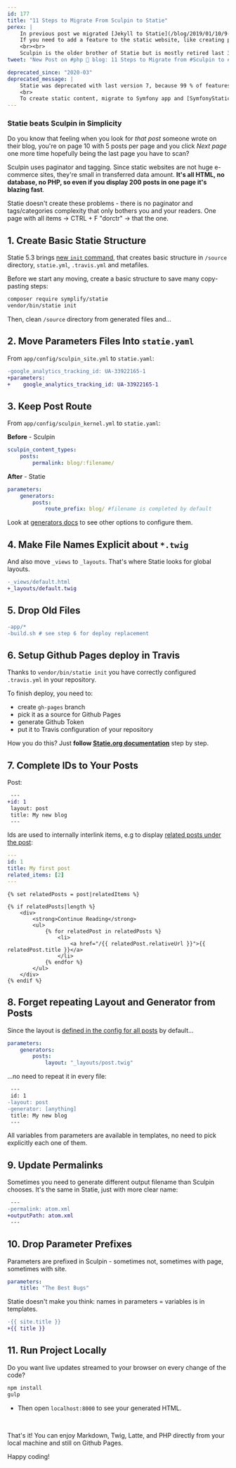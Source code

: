 ```yaml
---
id: 177
title: "11 Steps to Migrate From Sculpin to Statie"
perex: |
    In previous post we migrated [Jekyll to Statie](/blog/2019/01/10/9-steps-to-migrate-from-jekyll-to-statie/).
    If you need to add a feature to the static website, like creating preview images for Instagram, **you need PHP**.
    <br><br>
    Sculpin is the older brother of Statie but is mostly retired last 3 years. Do you want to get on track with modern PHP on your static website? Here is how.
tweet: "New Post on #php 🐘 blog: 11 Steps to Migrate from #Sculpin to #Statie"

deprecated_since: "2020-03"
deprecated_message: |
    Statie was deprecated with last version 7, because 99 % of features are covered in Symfony application.<br>
    <br>
    To create static content, migrate to Symfony app and [SymfonyStaticDumper](https://github.com/symplify/symfony-static-dumper).
---
```


### Statie beats Sculpin in Simplicity

Do you know that feeling when you look for *that post* someone wrote on their blog, you're on page 10 with 5 posts per page and you click *Next page* one more time hopefully being the last page you have to scan?

Sculpin uses paginator and tagging. Since static websites are not huge e-commerce sites, they're small in transferred data amount. **It's all HTML, no database, no PHP, so even if you display 200 posts in one page it's blazing fast**.

Statie doesn't create these problems - there is no paginator and tags/categories complexity that only bothers you and your readers. One page with all items → CTRL + F "dorctr" → that the one.

## 1. Create Basic Statie Structure

Statie 5.3 brings [new `init` command](/blog/2019/01/07/how-to-create-your-first-php-twig-static-website-under-2-minutes-with-statie/), that creates basic structure in `/source` directory, `statie.yml`, `.travis.yml` and metafiles.

Before we start any moving, create a basic structure to save many copy-pasting steps:

```bash
composer require symplify/statie
vendor/bin/statie init
```

Then, clean `/source` directory from generated files and...

## 2. Move Parameters Files Into `statie.yaml`

From `app/config/sculpin_site.yml` to `statie.yaml`:

```diff
-google_analytics_tracking_id: UA-33922165-1
+parameters:
+    google_analytics_tracking_id: UA-33922165-1
```

## 3. Keep Post Route

From `app/config/sculpin_kernel.yml` to `statie.yaml`:

**Before** - Sculpin

```yaml
sculpin_content_types:
    posts:
        permalink: blog/:filename/
```

**After** - Statie

```yaml
parameters:
    generators:
        posts:
            route_prefix: blog/ #filename is completed by default
```

Look at [generators docs](https://www.statie.org/docs/generators) to see other options to configure them.

## 4. Make File Names Explicit about `*.twig`

And also move `_views` to `_layouts`. That's where Statie looks for global layouts.

```diff
-_views/default.html
+_layouts/default.twig
```

## 5. Drop Old Files

```diff
-app/*
-build.sh # see step 6 for deploy replacement
```

## 6. Setup Github Pages deploy in Travis

Thanks to `vendor/bin/statie init` you have correctly configured `.travis.yml` in your repository.

To finish deploy, you need to:

- create `gh-pages` branch
- pick it as a source for Github Pages
- generate Github Token
- put it to Travis configuration of your repository

How you do this? Just **follow [Statie.org documentation](https://www.statie.org/docs/github-pages)** step by step.

## 7. Complete IDs to Your Posts

Post:

```diff
 ---
+id: 1
 layout: post
 title: My new blog
 ---
```

Ids are used to internally interlink items, e.g to display [related posts under the post](https://www.statie.org/docs/related-items):

```yaml
---
id: 1
title: My first post
related_items: [2]
---
```

```twig
{% set relatedPosts = post|relatedItems %}

{% if relatedPosts|length %}
    <div>
        <strong>Continue Reading</strong>
        <ul>
            {% for relatedPost in relatedPosts %}
                <li>
                    <a href="/{{ relatedPost.relativeUrl }}">{{ relatedPost.title }}</a>
                </li>
            {% endfor %}
        </ul>
    </div>
{% endif %}
```

## 8. Forget repeating Layout and Generator from Posts

Since the layout is [defined in the config for all posts](https://www.statie.org/docs/generators) by default...

```yaml
parameters:
    generators:
        posts:
            layout: "_layouts/post.twig"
```

...no need to repeat it in every file:

```diff
 ---
 id: 1
-layout: post
-generator: [anything]
 title: My new blog
 ---
```

All variables from parameters are available in templates, no need to pick explicitly each one of them.

## 9. Update Permalinks

Sometimes you need to generate different output filename than Sculpin chooses. It's the same in Statie, just with more clear name:

```diff
 ---
-permalink: atom.xml
+outputPath: atom.xml
 ---
```

## 10. Drop Parameter Prefixes

Parameters are prefixed in Sculpin - sometimes not, sometimes with page, sometimes with site.

```yaml
parameters:
    title: "The Best Bugs"
```

Statie doesn't make you think: names in parameters = variables is in templates.

```diff
-{{ site.title }}
+{{ title }}
```

## 11. Run Project Locally

Do you want live updates streamed to your browser on every change of the code?

```bash
npm install
gulp
```

- Then open `localhost:8000` to see your generated HTML.

<br>

That's it! You can enjoy Markdown, Twig, Latte, and PHP directly from your local machine and still on Github Pages.

Happy coding!
